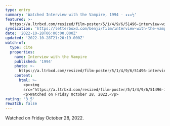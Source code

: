 ```yaml
---
type: entry
summary: 'Watched Interview with the Vampire, 1994 - ★★★½'
featured: >-
  https://a.ltrbxd.com/resized/film-poster/5/1/4/9/6/51496-interview-with-the-vampire-0-600-0-900-crop.jpg?v=25c5aebf77
syndication: 'https://letterboxd.com/benji/film/interview-with-the-vampire/'
date: '2022-10-28T06:00:00.000Z'
updated: '2022-10-28T21:20:19.000Z'
watch-of:
  type: cite
  properties:
    name: Interview with the Vampire
    published: '1994'
    photo: >-
      https://a.ltrbxd.com/resized/film-poster/5/1/4/9/6/51496-interview-with-the-vampire-0-600-0-900-crop.jpg?v=25c5aebf77
    content:
      html: >-
        <p><img
        src="https://a.ltrbxd.com/resized/film-poster/5/1/4/9/6/51496-interview-with-the-vampire-0-600-0-900-crop.jpg?v=25c5aebf77"/></p>
        <p>Watched on Friday October 28, 2022.</p>
rating: '3.5'
rewatch: false
---
```

Watched on Friday October 28, 2022.
